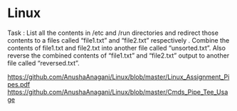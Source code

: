 # Linux
Task : 
List all the contents in /etc and /run directories and redirect those contents to a files called “file1.txt” and “file2.txt” respectively . 
Combine the contents of file1.txt and file2.txt into another file called “unsorted.txt”.
Also reverse the combined contents of “file1.txt” and “file2.txt” output to another file called “reversed.txt”.

https://github.com/AnushaAnagani/Linux/blob/master/Linux_Assignment_Pipes.pdf
https://github.com/AnushaAnagani/Linux/blob/master/Cmds_Pipe_Tee_Usage
